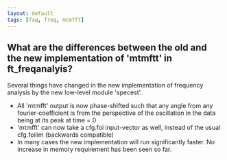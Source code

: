 ```yaml
---
layout: default
tags: [faq, freq, mtmfft]
---
```


## What are the differences between the old and the new implementation of 'mtmftt' in ft_freqanalyis?

Several things have changed in the new implementation of frequency analysis by the new low-level module 'specest'. 

   * All 'mtmfft' output is now phase-shifted such that any angle from any fourier-coefficient is from the perspective of the oscillation in the data being at its peak at time = 0
   * 'mtmfft' can now take a cfg.foi input-vector as well, instead of the usual cfg.foilim (backwards compatible)
   * In many cases the new implementation will run significantly faster. No increase in memory requirement has been seen so far.


